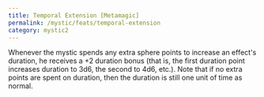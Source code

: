 ```yaml
---
title: Temporal Extension [Metamagic]
permalink: /mystic/feats/temporal-extension
category: mystic2
---
```

Whenever the mystic spends any extra sphere points to increase an
effect's duration, he receives a +2 duration bonus (that is, the first
duration point increases duration to 3d6, the second to 4d6, etc.). Note
that if no extra points are spent on duration, then the duration is
still one unit of time as normal.
